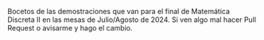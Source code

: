 Bocetos de las demostraciones que van para el final de Matemática Discreta II en las mesas de Julio/Agosto de 2024.
Si ven algo mal hacer Pull Request o avisarme y hago el cambio.
